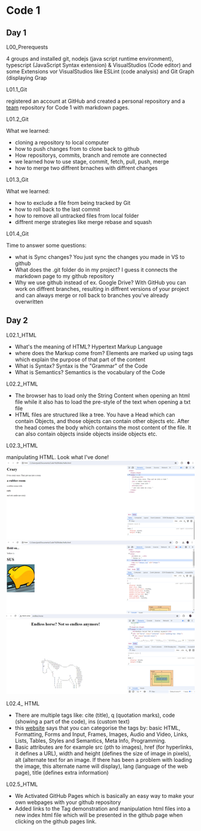 # Code 1
## Day 1

L00_Prerequests

4 groups and installed git, nodejs (java script runtime environment), typescript (JavaScript Syntax extension) 
& VisualStudios (Code editor) and some Extensions vor
VisualStudios like ESLint (code analysis) and Git Graph (displaying Grap

L01.1_Git

registered an account at GitHub and created a personal repository and a [team](https://github.com/MiaGMB/Caffeine-) repository for Code 1
with markdown pages. 

L01.2_Git

What we learned:
- cloning a repository to local computer
- how to push changes from to clone back to github
- How repositorys, commits, branch and remote are connected 
- we learned how to use stage, commit, fetch, pull, push, merge
- how to merge two diffrent brnaches with diffrent changes


L01.3_Git 

What we learned:
- how to exclude a file from being tracked by Git
- how to roll back to the last commit
- how to remove all untracked files from local folder
- diffrent merge strategies like merge rebase and squash

L01.4_Git

Time to answer some questions:
- what is Sync changes? You just sync the changes you made in VS to github
- What does the .git folder do in my project? I guess it connects the markdown page to my github repository
- Why we use github instead of ex. Google Drive? With GitHub you can work on diffrent branches, resulting in diffrent versions of your project and can always merge or roll back to branches you've already overwritten


## Day 2

L02.1_HTML

- What's the meaning of HTML? Hypertext Markup Language
- where does the Markup come from? Elements are marked up using tags which explain the purpose of that part of the content
- What is Syntax? Syntax is the "Grammar" of the Code
- What is Semantics? Semantics is the vocabulary of the Code

L02.2_HTML
- The browser has to load only the String Content when opening an html file while it also has to load the pre-style of the text when opening a txt file 
- HTML files are structured like a tree. You have a Head which can contain Objects, and those objects can contain other objects etc. After the head comes the body which contains the most content of the file. It can also contain objects inside objects inside objects etc.

L02.3_HTML

manipulating HTML. Look what I've done!
![alt text](<Screenshot 2024-06-18 115135.png>)
![alt text](<Screenshot 2024-06-18 124400.png>)
![alt text](<Screenshot 2024-06-18 215103.png>)

L02.4_ HTML
- There are multiple tags like: cite (title), q (quotation marks), code (showing a part of the code), ins (custom text)
- this [website](https://www.w3schools.com/tags/ref_byfunc.asp) says that you can categorise the tags by: basic HTML, Formatting, Forms and Input, Frames, Images, Audio and Video, Links, Lists, Tables, Styles and Semantics, Meta Info, Programming.
- Basic attributes are for example src (pth to images), href (for hyperlinks, it defines a URL), width and height (defines the size of image in pixels), alt (alternate text for an image. If there has been a problem with loading the image, this alternate name will display), lang (language of the web page), title (defines extra information)

L02.5_HTML

- We Activated GitHub Pages which is basically an easy way to make your own webpages with your github repository
- Added links to the Tag demonstration and manipulation html files into a new index html file which will be presented in the github page when clicking on the github pages link.